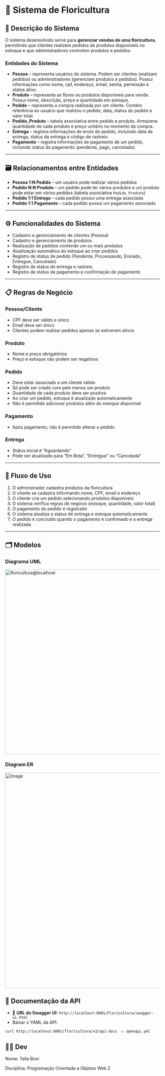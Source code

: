 # 🌸 Sistema de Floricultura

## 📝 Descrição do Sistema

O sistema desenvolvido serve para **gerenciar vendas de uma floricultura**, permitindo que clientes realizem pedidos de produtos disponíveis no estoque e que administradores controlem produtos e pedidos.

### Entidades do Sistema

- **Pessoa** – representa usuários do sistema. Podem ser clientes (realizam pedidos) ou administradores (gerenciam produtos e pedidos). Possui informações como nome, cpf, endereço, email, senha, permissão e status ativo.
- **Produto** – representa as flores ou produtos disponíveis para venda. Possui nome, descrição, preço e quantidade em estoque.
- **Pedido** – representa a compra realizada por um cliente. Contém referência ao usuário que realizou o pedido, data, status do pedido e valor total.
- **Pedido_Produto** – tabela associativa entre pedido e produto. Armazena quantidade de cada produto e preço unitário no momento da compra.
- **Entrega** – registra informações de envio do pedido, incluindo data de entrega, status da entrega e código de rastreio.
- **Pagamento** – registra informações de pagamento de um pedido, incluindo status do pagamento (pendente, pago, cancelado).

---

## 🗃️ Relacionamentos entre Entidades

- **Pessoa 1:N Pedido** – um usuário pode realizar vários pedidos
- **Pedido N:N Produto** – um pedido pode ter vários produtos e um produto pode estar em vários pedidos (tabela associativa `Pedido_Produto`)
- **Pedido 1:1 Entrega** – cada pedido possui uma entrega associada
- **Pedido 1:1 Pagamento** – cada pedido possui um pagamento associado

---

## ⚙️ Funcionalidades do Sistema

- Cadastro e gerenciamento de clientes (Pessoa)
- Cadastro e gerenciamento de produtos
- Realização de pedidos contendo um ou mais produtos
- Atualização automática do estoque ao criar pedidos
- Registro de status de pedido (Pendente, Processando, Enviado, Entregue, Cancelado)
- Registro de status de entrega e rastreio
- Registro de status de pagamento e confirmação de pagamento

---

## 📋 Regras de Negócio

### Pessoa/Cliente
- CPF deve ser válido e único
- Email deve ser único
- Clientes podem realizar pedidos apenas se estiverem ativos

### Produto
- Nome e preço obrigatórios
- Preço e estoque não podem ser negativos

### Pedido
- Deve estar associado a um cliente válido
- Só pode ser criado com pelo menos um produto
- Quantidade de cada produto deve ser positiva
- Ao criar um pedido, estoque é atualizado automaticamente
- Não é permitido adicionar produtos além do estoque disponível

### Pagamento
- Após pagamento, não é permitido alterar o pedido

### Entrega
- Status inicial é “Aguardando”
- Pode ser atualizado para “Em Rota”, “Entregue” ou “Cancelada”

---

## 🔄 Fluxo de Uso

1. O administrador cadastra produtos da floricultura
2. O cliente se cadastra informando nome, CPF, email e endereço
3. O cliente cria um pedido selecionando produtos disponíveis
4. O sistema verifica regras de negócio (estoque, quantidade, valor total)
5. O pagamento do pedido é registrado
6. O sistema atualiza o status de entrega e estoque automaticamente
7. O pedido é concluído quando o pagamento é confirmado e a entrega realizada

---

## 🗂️ Modelos 

### Diagrama UML
<img width="600" alt="floricultura@localhost" src="https://github.com/user-attachments/assets/87d1aca9-7029-4e85-8c51-b732ededb1eb" />

### Diagram ER
<img width="700" alt="image" src="https://github.com/user-attachments/assets/08e8de07-e6ec-4ca0-bda9-7b25175d8663" />



## 📄 Documentação da API

- 🔗 **URL do Swagger UI:** `http://localhost:8081/Floricultura/swagger-ui.html`
- Baixar o YAML da API:
```bash
curl http://localhost:8081/floricultura/v3/api-docs -o openapi.yml
```

## 👩‍💻 Dev
Nome: Talia Bosi

Disciplina: Programação Orientada a Objetos Web 2